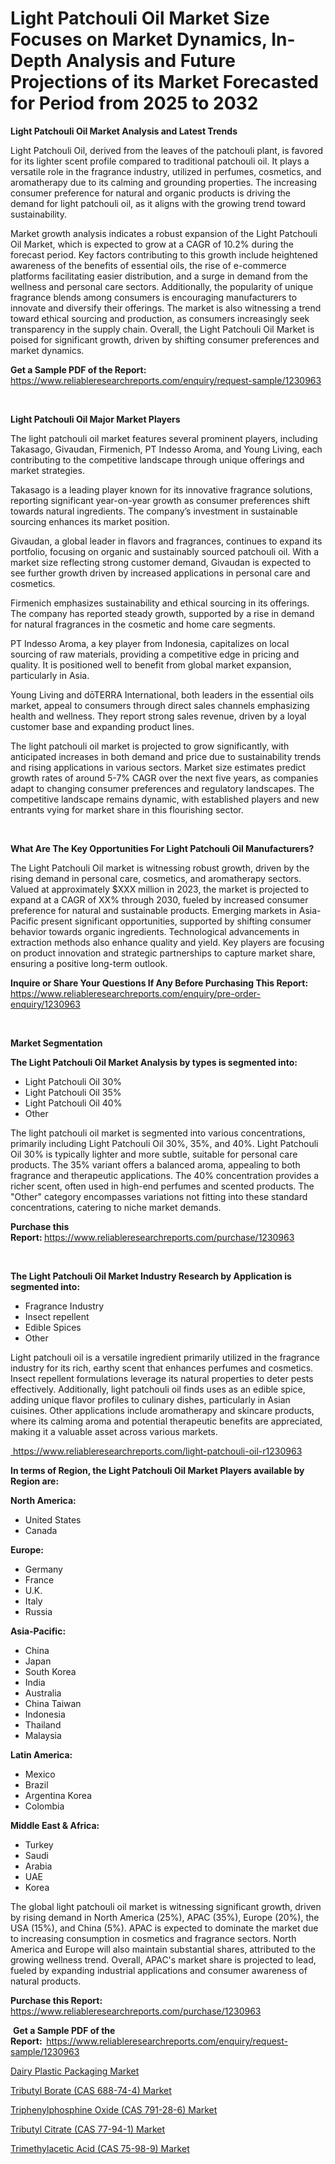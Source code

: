 <p><h1>Light Patchouli Oil Market Size Focuses on Market Dynamics, In-Depth Analysis and Future Projections of its Market Forecasted for Period from 2025 to 2032</h1></p><p><strong>Light Patchouli Oil Market Analysis and Latest Trends</strong></p>
<p><p>Light Patchouli Oil, derived from the leaves of the patchouli plant, is favored for its lighter scent profile compared to traditional patchouli oil. It plays a versatile role in the fragrance industry, utilized in perfumes, cosmetics, and aromatherapy due to its calming and grounding properties. The increasing consumer preference for natural and organic products is driving the demand for light patchouli oil, as it aligns with the growing trend toward sustainability.</p><p>Market growth analysis indicates a robust expansion of the Light Patchouli Oil Market, which is expected to grow at a CAGR of 10.2% during the forecast period. Key factors contributing to this growth include heightened awareness of the benefits of essential oils, the rise of e-commerce platforms facilitating easier distribution, and a surge in demand from the wellness and personal care sectors. Additionally, the popularity of unique fragrance blends among consumers is encouraging manufacturers to innovate and diversify their offerings. The market is also witnessing a trend toward ethical sourcing and production, as consumers increasingly seek transparency in the supply chain. Overall, the Light Patchouli Oil Market is poised for significant growth, driven by shifting consumer preferences and market dynamics.</p></p>
<p><strong>Get a Sample PDF of the Report:&nbsp;</strong> <a href="https://www.reliableresearchreports.com/enquiry/request-sample/1230963?utm_campaign=102&utm_medium=2&utm_source=Github&utm_content=ia&utm_term=03022025&utm_id=light-patchouli-oil">https://www.reliableresearchreports.com/enquiry/request-sample/1230963</a></p>
<p>&nbsp;</p>
<p><strong>Light Patchouli Oil Major Market Players</strong></p>
<p><p>The light patchouli oil market features several prominent players, including Takasago, Givaudan, Firmenich, PT Indesso Aroma, and Young Living, each contributing to the competitive landscape through unique offerings and market strategies.</p><p>Takasago is a leading player known for its innovative fragrance solutions, reporting significant year-on-year growth as consumer preferences shift towards natural ingredients. The company’s investment in sustainable sourcing enhances its market position.</p><p>Givaudan, a global leader in flavors and fragrances, continues to expand its portfolio, focusing on organic and sustainably sourced patchouli oil. With a market size reflecting strong customer demand, Givaudan is expected to see further growth driven by increased applications in personal care and cosmetics.</p><p>Firmenich emphasizes sustainability and ethical sourcing in its offerings. The company has reported steady growth, supported by a rise in demand for natural fragrances in the cosmetic and home care segments.</p><p>PT Indesso Aroma, a key player from Indonesia, capitalizes on local sourcing of raw materials, providing a competitive edge in pricing and quality. It is positioned well to benefit from global market expansion, particularly in Asia.</p><p>Young Living and dōTERRA International, both leaders in the essential oils market, appeal to consumers through direct sales channels emphasizing health and wellness. They report strong sales revenue, driven by a loyal customer base and expanding product lines.</p><p>The light patchouli oil market is projected to grow significantly, with anticipated increases in both demand and price due to sustainability trends and rising applications in various sectors. Market size estimates predict growth rates of around 5-7% CAGR over the next five years, as companies adapt to changing consumer preferences and regulatory landscapes. The competitive landscape remains dynamic, with established players and new entrants vying for market share in this flourishing sector.</p></p>
<p>&nbsp;</p>
<p><strong>What Are The Key Opportunities For Light Patchouli Oil Manufacturers?</strong></p>
<p><p>The Light Patchouli Oil market is witnessing robust growth, driven by the rising demand in personal care, cosmetics, and aromatherapy sectors. Valued at approximately $XXX million in 2023, the market is projected to expand at a CAGR of XX% through 2030, fueled by increased consumer preference for natural and sustainable products. Emerging markets in Asia-Pacific present significant opportunities, supported by shifting consumer behavior towards organic ingredients. Technological advancements in extraction methods also enhance quality and yield. Key players are focusing on product innovation and strategic partnerships to capture market share, ensuring a positive long-term outlook.</p></p>
<p><strong>Inquire or Share Your Questions If Any Before Purchasing This Report:</strong> <a href="https://www.reliableresearchreports.com/enquiry/pre-order-enquiry/1230963?utm_campaign=102&utm_medium=2&utm_source=Github&utm_content=ia&utm_term=03022025&utm_id=light-patchouli-oil">https://www.reliableresearchreports.com/enquiry/pre-order-enquiry/1230963</a></p>
<p>&nbsp;</p>
<p><strong>Market Segmentation</strong></p>
<p><strong>The Light Patchouli Oil Market Analysis by types is segmented into:</strong></p>
<p><ul><li>Light Patchouli Oil 30%</li><li>Light Patchouli Oil 35%</li><li>Light Patchouli Oil 40%</li><li>Other</li></ul></p>
<p><p>The light patchouli oil market is segmented into various concentrations, primarily including Light Patchouli Oil 30%, 35%, and 40%. Light Patchouli Oil 30% is typically lighter and more subtle, suitable for personal care products. The 35% variant offers a balanced aroma, appealing to both fragrance and therapeutic applications. The 40% concentration provides a richer scent, often used in high-end perfumes and scented products. The "Other" category encompasses variations not fitting into these standard concentrations, catering to niche market demands.</p></p>
<p><strong>Purchase this Report:&nbsp;</strong><a href="https://www.reliableresearchreports.com/purchase/1230963?utm_campaign=102&utm_medium=2&utm_source=Github&utm_content=ia&utm_term=03022025&utm_id=light-patchouli-oil">https://www.reliableresearchreports.com/purchase/1230963</a></p>
<p>&nbsp;</p>
<p><strong>The Light Patchouli Oil Market Industry Research by Application is segmented into:</strong></p>
<p><ul><li>Fragrance Industry</li><li>Insect repellent</li><li>Edible Spices</li><li>Other</li></ul></p>
<p><p>Light patchouli oil is a versatile ingredient primarily utilized in the fragrance industry for its rich, earthy scent that enhances perfumes and cosmetics. Insect repellent formulations leverage its natural properties to deter pests effectively. Additionally, light patchouli oil finds uses as an edible spice, adding unique flavor profiles to culinary dishes, particularly in Asian cuisines. Other applications include aromatherapy and skincare products, where its calming aroma and potential therapeutic benefits are appreciated, making it a valuable asset across various markets.</p></p>
<p><a href="https://www.reliableresearchreports.com/light-patchouli-oil-r1230963?utm_campaign=102&utm_medium=2&utm_source=Github&utm_content=ia&utm_term=03022025&utm_id=light-patchouli-oil">&nbsp;https://www.reliableresearchreports.com/light-patchouli-oil-r1230963</a></p>
<p><strong>In terms of Region, the Light Patchouli Oil Market Players available by Region are:</strong></p>
<p>
    <p> <strong> North America: </strong>
        <ul>
            <li>United States</li>
            <li>Canada</li>
        </ul>
        </p> 
    <p> <strong> Europe: </strong>
        <ul>
            <li>Germany</li>
            <li>France</li>
            <li>U.K.</li>
            <li>Italy</li>
            <li>Russia</li>
        </ul>
        </p> 
    <p> <strong> Asia-Pacific: </strong>
        <ul>
            <li>China</li>
            <li>Japan</li>
            <li>South Korea</li>
            <li>India</li>
            <li>Australia</li>
            <li>China Taiwan</li>
            <li>Indonesia</li>
            <li>Thailand</li>
            <li>Malaysia</li>
        </ul>
        </p> 
    <p> <strong> Latin America: </strong>
        <ul>
            <li>Mexico</li>
            <li>Brazil</li>
            <li>Argentina Korea</li>
            <li>Colombia</li>
        </ul>
        </p> 
    <p> <strong> Middle East & Africa: </strong>
        <ul>
            <li>Turkey</li>
            <li>Saudi</li>
            <li>Arabia</li>
            <li>UAE</li>
            <li>Korea</li>
        </ul>
    </p>
    </p>
<p><p>The global light patchouli oil market is witnessing significant growth, driven by rising demand in North America (25%), APAC (35%), Europe (20%), the USA (15%), and China (5%). APAC is expected to dominate the market due to increasing consumption in cosmetics and fragrance sectors. North America and Europe will also maintain substantial shares, attributed to the growing wellness trend. Overall, APAC's market share is projected to lead, fueled by expanding industrial applications and consumer awareness of natural products.</p></p>
<p><strong>Purchase this Report: </strong><a href="https://www.reliableresearchreports.com/purchase/1230963?utm_campaign=102&utm_medium=2&utm_source=Github&utm_content=ia&utm_term=03022025&utm_id=light-patchouli-oil">https://www.reliableresearchreports.com/purchase/1230963</a></p>
<p>&nbsp;<strong>Get a Sample PDF of the Report:&nbsp;&nbsp;</strong><a href="https://www.reliableresearchreports.com/enquiry/request-sample/1230963?utm_campaign=102&utm_medium=2&utm_source=Github&utm_content=ia&utm_term=03022025&utm_id=light-patchouli-oil">https://www.reliableresearchreports.com/enquiry/request-sample/1230963</a></p>
<p><strong></strong></p>
<p><p><a href="https://github.com/dbichayison/Market-Research-Report-List-1/blob/main/dairy-plastic-packaging-market.md?utm_campaign=102&utm_medium=2&utm_source=Github&utm_content=ia&utm_term=03022025&utm_id=light-patchouli-oil">Dairy Plastic Packaging Market</a></p><p><a href="https://github.com/pearlinewhite4692/Market-Research-Report-List-1/blob/main/tributyl-borate-cas-688-74-4-market.md?utm_campaign=102&utm_medium=2&utm_source=Github&utm_content=ia&utm_term=03022025&utm_id=light-patchouli-oil">Tributyl Borate (CAS 688-74-4) Market</a></p><p><a href="https://github.com/tumacaakesha78/Market-Research-Report-List-1/blob/main/triphenylphosphine-oxide-cas-791-28-6-market.md?utm_campaign=102&utm_medium=2&utm_source=Github&utm_content=ia&utm_term=03022025&utm_id=light-patchouli-oil">Triphenylphosphine Oxide (CAS 791-28-6) Market</a></p><p><a href="https://github.com/nafidurii/Market-Research-Report-List-1/blob/main/tributyl-citrate-cas-77-94-1-market.md?utm_campaign=102&utm_medium=2&utm_source=Github&utm_content=ia&utm_term=03022025&utm_id=light-patchouli-oil">Tributyl Citrate (CAS 77-94-1) Market</a></p><p><a href="https://github.com/pinzinyaah/Market-Research-Report-List-1/blob/main/trimethylacetic-acid-cas-75-98-9-market.md?utm_campaign=102&utm_medium=2&utm_source=Github&utm_content=ia&utm_term=03022025&utm_id=light-patchouli-oil">Trimethylacetic Acid (CAS 75-98-9) Market</a></p></p>